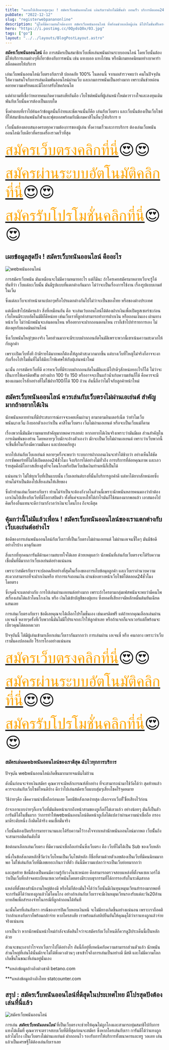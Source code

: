 ```yaml
---
title: "พลาดไปเสียดายสุดๆนะ ! สมัครเว็บพนันออนไลน์ เล่นกับเราฝากไม่มีขั้นต่ำ ถอนเร็ว บริการดีตลอด24ชั่วโมง "
pubDate: "2022-12-12"
slug: "registerwebpananonline"
description: "ผู้ใดที่มีความสนใจต้องการ สมัครเว็บพนันออนไลน์ ที่พร้อมช่วยเหลือผู้เล่น มีโปรโมชั่นฟรีเครดิต แทงถูกไม่มีโกงปิดเว็บ เป็นมิตรพร้อมช่วยดุจครอบครัวต้องที่นี่"
hero: "https://i.postimg.cc/0QydsQ0x/03.jpg"
tags: ["go"]
layout: "../../layouts/BlogPostLayout.astro"
---
```






**สมัครเว็บพนันออนไลน์** คือ การสมัครเป็นสมาชิกเว็บเพื่อเล่นพนันผ่านระบบออนไลน์ โดยเว็บนั้นต้องมีให้บริการเกมต่างๆที่เกี่ยวข้องกับการพนัน เช่น แทงบอล แทงไก่ชน หรือมีเกมยอดนิยมอย่างบาคาร่า สล็อตคอยให้บริการ

เล่นเว็บพนันออนไลน์เว็บตรงกับเราสิ ปลอดภัย 100% ในตอนนี้ จากผลสำรวจพบว่า คนในปัจจุบันให้ความสนใจกับการเล่นเดิมพันออนไลน์ผ่านเว็บ และเกมการพนันเป็นอย่างมาก เพราะมันช่วยผ่อนคลายความเครียดและมีโอกาสรับโชคก้อนโต

แต่คำถามที่เชื่อว่าหลายคนเกิดความสงสัยกันคือ เว็บไซต์พนันที่ผู้เล่นหน้าใหม่ควรวางใจและลงทุนเดิมพันกับเว็บนั้นควรต้องเป็นแบบใด 

ซึ่งคำตอบที่เราไปค้นคว้าข้อมูลนั้นก็ง่ายและชัดเจนนั้นก็คือ เล่นกับเว็บตรง และเว็บนั้นต้องเป็นเว็บไซต์ที่ให้สมาชิกเล่นพนันกีฬาและฟุตบอลพร้อมกับมีเกมคาสิโนอื่นๆให้บริการ ย 

เว็บนั้นต้องตอบสนองครบทุกความต้องการของผู้เล่น ทั้งความเร็วและการบริการ ต้องเล่นเว็บพนันออนไลน์เว็บเดียวที่ครบเครื่องรวดเร็วที่สุด

<font size= "8">[<span style="color:orange">สมัครเว็บตรงคลิกที่นี่</span>](https://nazavip.com/26174/t41626o2r59456244323y2m2l464p4)😍😍</font>

<font size= "8">[<span style="color:orange">สมัครผ่านระบบอัตโนมัติคลิกที่นี่</span>](https://nazavip.com/26174/t41626o2r59456244323y2m2l464p4)😍😍</font>

<font size= "8">[<span style="color:orange">สมัครรับโปรโมชั่นคลิกที่นี</span>่](https://nazavip.com/26174/t41626o2r59456244323y2m2l464p4)😍😍</font>



## เผยข้อมูลสุดปัง ! สมัครเว็บพนันออนไลน์ คืออะไร




![webพนันออนไลน์](https://i.postimg.cc/zXVthdW5/02.jpg)

 การสมัครเว็บพนัน มันเหมือนจะไม่มีความหมายอะไร แต่ก็มีนะ ถ้าใครเคยสมัครมาหลายเว็บจะรู้ได้ทันทีว่า  เว็บแต่ละเว็บนั้น มันมีรูปแบบที่แตกต่างกันมาก ไม่ว่าจะเป็นเรื่องการใช้งาน เรื่องรูปแบบเกมส์ในเว็u

 ซึ่งแต่ละเว็บจะทำหน้าตาแปลกๆหรือโปรแตกต่างกันไปไม่ว่าจะเป็นของไทย หรือของต่างประเทศ

แต่เมื่อเข้าไปสมัครแล้ว สิ่งที่เหมือนกัน คือ จะเล่นเว้บออนไลน์ได้ต้องฝากเงินเพื่อเปิดยูสเซอร์ซะก่อน เว็บไหนมีระบบอัตโนมัติก็ดีหน่อย เช่นเว็บเราที่ลูกค้าสามารถทำการฝากเงิน หรือถอนเงินเอง ผ่านทางหน้าเว็บ ไม่ว่านักพนันจะเล่นตอนไหน หรืออยากจะฝากถอนตอนไหน เราก็เข้าไปทำรายการเอง ไม่ต้องคุยกับแอดมินผ่านไลน์

ซึ่งเว็บพนันใหญ่ๆของจริง โดยส่วนมากจะมีระบบฝากถอนอัตโนมัติเพราะพวกนี้เขาเน้นความสะดวกให้กับลูกค้า

 เพราะเปิดเว็บทั้งที ถ้ามีรายได้มากพอก็ต้องให้ลูกค้าสะดวกมากขึ้น แต่บางเว็บที่ใหญ่ไม่จริงก็อาจจะงกกับเรื่องโปรโมชั่นที่ไม่ได้มีอะไรพิเศษให้กับผุ้เล่นหน้าใหม่

ฉะนั้น การสมัครเว็บที่ดี ควรหาเว็บที่มีระบบฝากถอนอัตโนมัติและมีโปรดีๆสักหน่อยอะไรก็ได้ ไม่ว่าจะเป็นการให้เครดิตฟรีม อย่างฝาก 100 รับ 150  หรืออาจจะเป็นแก้วน้ำเก้บความเย้นก็ได้ คือควรจะมีของแถมอะไรสักอย่างที่ไม่ใช่ฝาก100ก็ได้ 100 ถ้วน อันนี้ถือว่าไม่ใจกับลูกค้าหน้าใหม่

##  สมัครเว็บพนันออนไลน์ ควรเล่นกับเว็บตรงไม่ผ่านเอเย่นต์ สำคัญมากถ้าอยากได้เงิน


นักพนันหลายท่านที่มีประสบการณ์อาจจะเคยเห็นผ่านๆ ตามาตามอินเตอร์เน็ต ว่าทำไมเว็บพนันuางเว็u ถึงบอกตัวเองว่าเป็น คาสิโนเว็บตรง เว็uไม่ผ่านเอเยนต์ หรือจะเป็นเว็บแม่ก็ตาม

 เรื่องพวกนี้มันมีความหมายสำคัญมากพอควรเลยล่ะ หากอยากได้เงินจริงเพราะว่ามันมีผล
ส่วนสำคัญในการเดิมพันของท่าน โดยหลายๆเว็บมักจะอ้างตัวเองว่า
มักจะเป็นเว็บไม่ผ่านเอเยนต์ เพราะว่าเว็บพวกนี้จะขึ้นชื่อในเรื่องมีความมั่นคง และปลอดภัยสูง

หากไปเล่นกับเว็บเอเย่นต์ หลายๆครั้งจะพบว่า ระบบการฝากถอนเงินจะทำได้ช้ากว่า อย่างเห็นได้ชัด การซัพพอร์ทที่ไม่ได้เปิดตลอด24ชั่วโมง  จึงบริการได้อย่างไม่ทั่วถึง การบริการที่ด้อยคุณภาพ และเลวร้ายสุดคือมีโอกาสเสี่ยงสูงที่จะโดนโกงหรือปิดเว็บเชิดเงินท่านหนีก็เป็นได้

 แน่นอนว่า ไม่ใช่ทุกเว็บที่เป็นแบบนั้น เว็บเอเย่นต์บางที่นั้นก็บริการลูกค้าดี แต่หาได้ยากสักหน่อยซึ่งท่านไม่จำเป็นต้องไปเสี่ยงเล่นให้เสียของ

ซึ่งถ้าท่านเล่นเว็บตรงกับเรา ท่านไม่จำเป็นจะต้องกังวลในส่วนนี้เพราะนักพนันหลายคนมองว่าถ้าต้องเอาเงินไปเสี่ยงกับเว็บที่มีโอกาสปิดตัว ทั้งที่แค่จะแทงให้ได้กำไรมันก็ใช้สมองมากพอแล้ว เอาสมองไปคิดเรื่องอื่นแทนจะดีกว่ามากังวลว่าเงินจะโดนโกง ถึงจะดีสุด

## คุ้มกว่านี้ไม่มีแล้วเพื่อน ! สมัครเว็บพนันออนไลน์ของเราแตกต่างกับเว็บเอเย่นต์อย่างไร


ข้อดีของการเล่นพนันออนไลน์กับเว็บเราที่เป็นเว็บตรงไม่ผ่านเอเยนต์ ไม่ผ่านเอเจนซี่ใดๆ มันมีข้อดีอย่างไรบ้าง มาดุกันเลย

 สิ่งแรกที่ทุกคนการันตีด้านความสบายใจได้เลย ด้วยเหตุผลว่า นักพนันที่เล่นกับเว็บตรงจะได้รับความเชื่อมั่นที่ดีมากกว่าเว็บเอเย่นต์อย่างแน่นอน

เพราะว่าสมัครกับเราจะปลอดภัยอย่างที่สุดในเรื่องของการเก็บข้อมุลลูกค้า และเว็บเราอำนวบความสะดวกสามารถที่จะฝากเงินหรือ ทำการแจ้งถอนเงิน ผ่านช่องทางหน้าเว็บไซต์ได้ตลอด24ชั่วโมงโดยตรง 

ซึ่งจุดนี้จะแตกต่างกับ การไปเล่นผ่านเอเยนต์อย่างมาก เพราะถ้าใครตามกลุ่มเฟสพนันจะพบว่ามีคนโพสเรื่องเล่นได้แล้วโดนโกงเงิน หรือ เงินไม่เข้าบัญชีของผุ้แทง ซึ่งยอดที่เสียอาจมีหลักหมื่นต้นยันเฉียดแสนเลย

การเล่นเว็บตรงกับเรา ข้อดีเลยคุณจะได้เลือกโปรโมชั่นเอง เช่นเครดิตฟรี แต่ถ้าหากคุณเลือกเล่นผ่านเอเจนซี่ หลายๆครั้งที่เว็บพวกนี้มันไม่มีโปรแจกอะไรให้ลูกค้าเลย หรือถ้าแจกก็แจกเวอร์แต่ก็พร้อมจะเบี้ยวคุณได้ตลอดเวลา

ปัจจุบันนี้ ได้มีผู้เล่นเข้ามาเลือกเล่นเว็บเรากันมากกว่า การเล่นผ่าน เอเจนซี่ หรือ คนกลาง เพราะว่าเว็บเรามั่นคงปลอดภัย ไร้การโกงอย่างแน่นอน

<font size= "8">[<span style="color:orange">สมัครเว็บตรงคลิกที่นี่</span>](https://nazavip.com/26174/t41626o2r59456244323y2m2l464p4)😍😍</font>

<font size= "8">[<span style="color:orange">สมัครผ่านระบบอัตโนมัติคลิกที่นี่</span>](https://nazavip.com/26174/t41626o2r59456244323y2m2l464p4)😍😍</font>

<font size= "8">[<span style="color:orange">สมัครรับโปรโมชั่นคลิกที่นี</span>่](https://nazavip.com/26174/t41626o2r59456244323y2m2l464p4)😍😍</font>

### สมัครเล่นwebพนันออนไลน์ของเราดีสุด ฉับไวทุกการบริการ


 ปัจจุuัน webพนันออนไลน์เกิดขึ้นมากมายจนนัuไม่ถ้วน  

ดังนั้นก่อนจะจ่ายเงินสมัคร คุณควรจะมีหลักเกรณฑ์สักอย่าง ที่จะสามารถนำมาใช้วัดได้ว่า สุดท้ายแล้วควรจะเล่นกับเว็บไซต์ไหนดีบ้าง ดีกว่าไปเล่นสมัครเว็บแบบสุ่มๆเสี่ยงโชคไร้จุดหมาย

วิธีง่ายๆคือ เช็คความน่าเชื่อถือก่อนเลย โดยมีข้อสังเกตง่ายสุด เลือกจากเว็บที่ ีชื่อเสียงไว้ก่อน

 ถ้าจะเอาแบบง่ายๆก็เอาเว็บที่มันติดหน้าแรกถึงหน้าสามของกูเกิ้ลก็ไม่เลวแล้ว  อย่างน้อยๆ มันก็เป็นตัวการันตีได้ในขั้นแรก ว่าการทำให้webพนันออนไลน์ติดหน้ากูเกิ้ลได้แปลว่าผ่านความน่าเชื่อถือ กรองมาดีระดับหนึ่ง ถึงติดได้จริง คนเชื่อมั่นจริง

เว็บนั้นต้องเปิดบริการมายาวนานและได้รับความไว้วางใจจากเหล่านักพนันออนไลน์มากพอ เว็บนัั้นถึงจะสามารถติดอันดับได้

ข้อต่อมาเลือกเล่นเว็บตรง ที่มีความน่าเชื่อถือเท่านั้นซึ่งเว็บตรง คือ เว็บที่ไม่ได้เป็น Sub ของเว็บหลัก 

หนึ่งในข้อสังเกตหลักชี้วัดว่าเว็บไหนเป็นเว็uไซต์หลัก ก็ชื่อที่ตามด้วยตัวเลขต้องเป็นเว็บที่มีคนนิยมมากพอ ไม่ใช่เล่นกับเว็บที่มีเลขเยอะเกินกว่าสี่ตัว อันนี้มีความแปลกว่าจะเป็นเว็บย่อยมากกว่า


และสุดท้าย ข้อนี้ต้องเป็นคนมีความรู้กับวงในซะหน่อย คือสามารถตรวจสอบแหล่งที่ตั้งจดเซอเวอร์ได้ ว่าเป็นเว็บที่กล้าจดทะเบียนเซอเวอร์พนันโดยตรงมีระบบธุรกรรมที่ได้การรองรับในระดัuสากล

แหล่งที่ตั้งของสำนักงานใหญ่ต้องมี หรือไม่ก็ต้องมั่นใจได้ว่าเว็บนั้นมีเงินทุนหมุนเวียนสำรองมากพอที่จะการันตีได้ว่าแทงถูกแล้วไม่โดนโกง อย่างถ้าเล่นกับเว็บเราจะมีเงินหมุนเวียนรองรับแต่ละวัน20ล้านบาทอัพเพื่อสำรองจ่ายในกรณีที่ลูกค้าถอนได้ทันที

ฉะนั้นใครที่เล่นกับเรา กรณีของการปิดเว็บหอบเงินหนี จะไม่มีทางเกิดขึ้นอย่างแน่นอน เพราะเราถือคติว่ากล้าแทงกับเราก็พร้อมกล้าจ่าย หากใครสงสัย เราพร้อมส่งสลิปยืนยันให้คุณดุได้ว่าเราแทงถูกแล้วจ่ายจริงแน่นอน

เอาเป็นว่า หากนักพนันหน้าใหม่กำลังจะตัดสินใจว่าจะสมัครกับเว็บไหนดีก็ควรดู3ประเด็นนี้เป็นหลักด้วย

ส่วนจะชนะเอากำไรจากเว็บเราไปได้อย่างไร อันนี้ก็อยุ่ที่เทคนิคกับความสามารถส่วนตัวแล้ว นักพนันส่วนใหญ่ที่เล่นได้นั้นมักจะไม่ได้พึ่งดวงล้วนๆ เขาเข้าใจถึงการเล่นเป็นอย่างดี มีสติ และไม่มีความโลภเกิดขึ้นในขณะที่เล่นอยู่นั่นเอง

 

**แหล่งข้อมูลอ้างอิงต่างชาติ betano.com

***แหล่งข้อมูลอ้างอิงไทย  statcounter.com






## สรุป : สมัครเว็บพนันออนไลน์ที่ดีสุดในประเทศไทย มีโปรสุดปังต้องเล่นที่นี่แล้ว

![สมัครเว็บพนันออนไลน์](https://i.postimg.cc/BvDRKmrt/01.jpg)

การเล่น ***สมัครเว็บพนันออนไลน์*** ที่เป็นเว็บตรงจะช่วยให้คุณไม่ถูกโกงและสามารถทุ่มสมาธิไปกับการแทงได้เต็มที่ คุณควรจะตรวจสอบเว็บที่ดีที่สุดก่อนจะสมัคร ซึ่งหากใครเล่นกับเรา การันตีได้ว่าแทงถูกแล้วไม่โกง เป็นเว็บตรงไม่ผ่านเอเย่นต์ ฝากถอนไว รองรับการให้บริการทั้งธนาคารและทรู วอเลท เล่นแล้วเป็นเศรษฐีได้ต้องเล่นกับเราเลย

